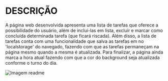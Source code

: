 # DESCRIÇÃO
A página web desenvolvida apresenta uma lista de tarefas que oferece a possibilidade do usuário, além de incluí-las em lista, excluir e marcar como concluída determinada tarefa (que ficará riscada). Além disso, a lista de tarefas conta com uma funcionalidade que salva as tarefas em no 'localstorage' do navegado, fazendo com que as tarefas permaneçam na página mesmo quando a mesma é atualizada. Para finalizar, a página ainda marca a hora atual fazendo com que a cor do background seja atualizada conforme o turno do dia.


![Imagem readme](https://user-images.githubusercontent.com/118082707/202803078-ff5422fe-4bf0-446f-9e8a-bc07b6706e8d.JPG)
